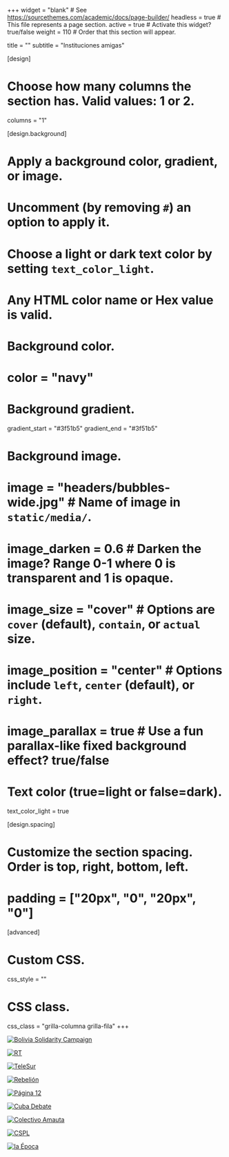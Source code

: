 +++
widget = "blank"  # See https://sourcethemes.com/academic/docs/page-builder/
headless = true   # This file represents a page section.
active = true     # Activate this widget? true/false
weight = 110      # Order that this section will appear.

title = ""
subtitle = "Instituciones amigas"

[design]
  # Choose how many columns the section has. Valid values: 1 or 2.
  columns = "1"

[design.background]
  # Apply a background color, gradient, or image.
  #   Uncomment (by removing `#`) an option to apply it.
  #   Choose a light or dark text color by setting `text_color_light`.
  #   Any HTML color name or Hex value is valid.

  # Background color.
  # color = "navy"
  
  # Background gradient.
   gradient_start = "#3f51b5"
   gradient_end = "#3f51b5"
  
  # Background image.
  # image = "headers/bubbles-wide.jpg"  # Name of image in `static/media/`.
  # image_darken = 0.6         # Darken the image? Range 0-1 where 0 is transparent and 1 is opaque.
  # image_size = "cover"       #  Options are `cover` (default), `contain`, or `actual` size.
  # image_position = "center"  # Options include `left`, `center` (default), or `right`.
  # image_parallax = true      # Use a fun parallax-like fixed background effect? true/false

  # Text color (true=light or false=dark).
  text_color_light = true

[design.spacing]
  # Customize the section spacing. Order is top, right, bottom, left.
  # padding = ["20px", "0", "20px", "0"]
 
 
[advanced]
 # Custom CSS. 
 css_style = ""
 
 # CSS class.
 css_class = "grilla-columna grilla-fila"
+++
<div class="grilla-fila">
  <div class="grilla-columna">
  
[![Bolivia Solidarity Campaign](img/aliados/bsc.png)](http://boliviasolidarity.org.uk/)

[![RT](img/aliados/rt.png)](https://actualidad.rt.com/)

[![TeleSur](img/aliados/telesur.png)](https://www.telesurtv.net/)

[![Rebelión](img/aliados/rebelion1.png)](https://rebelion.org/)

[![Página 12](img/aliados/pagina12.png)](https://www.pagina12.com.ar/)

[![Cuba Debate](img/aliados/cubadebate.jpg)](http://www.cubadebate.cu/)

[![Colectivo Amauta](img/aliados/colectivoAmauta.png)](https://amauta.lahaine.org/)

[![CSPL](img/aliados/CSPL.png)](https://ffyh.unc.edu.ar/comitesolidaridad/)

[![la Época](img/aliados/laEpoca2.png)](https://www.la-epoca.com.bo/)

 </div>
</div>
